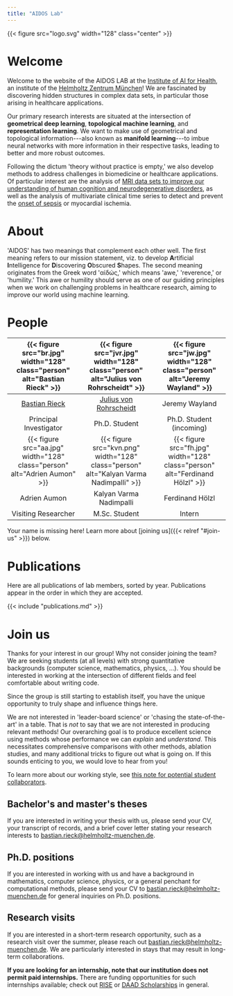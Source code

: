 ```yaml
---
title: "AIDOS Lab"
---
```


{{< figure src="logo.svg" width="128" class="center" >}}

# Welcome

Welcome to the website of the AIDOS LAB at the [Institute of AI for
Health](https://www.helmholtz-muenchen.de/aih), an institute of the
[Helmholtz Zentrum München](https://www.helmholtz-muenchen.de)! We are fascinated by
discovering hidden structures in complex data sets, in particular those
arising in healthcare applications.

Our primary research interests are situated at the intersection of
**geometrical deep learning**, **topological machine learning**, and
**representation learning**. We want to make use of geometrical and
topological information---also known as **manifold learning**---to imbue
neural networks with more information in their respective tasks, leading
to better and more robust outcomes.

Following the dictum 'theory without practice is empty,' we also
develop methods to address challenges in biomedicine or healthcare
applications. Of particular interest are the analysis of [MRI data sets
to improve our understanding of human cognition and neurodegenerative
disorders](https://papers.nips.cc/paper/2020/hash/4d771504ddcd28037b4199740df767e6-Abstract.html),
as well as the analysis of multivariate clinical time series to detect and prevent the [onset of sepsis](https://arxiv.org/abs/2107.05230) or myocardial ischemia.

# About

'AIDOS' has two meanings that complement each other well.  The first
meaning refers to our mission statement, viz. to develop **A**rtificial
**I**ntelligence for **D**iscovering **O**bscured **S**hapes.  The
second meaning originates from the Greek word 'αἰδώς,' which means
'awe,' 'reverence,' or 'humility.' This awe or humility should serve as
one of our guiding principles when we work on challenging problems in
healthcare research, aiming to improve our world using machine
learning. 

# People

| {{< figure src="br.jpg" width="128" class="person" alt="Bastian Rieck" >}} | {{< figure src="jvr.jpg" width="128" class="person" alt="Julius von Rohrscheidt" >}}   | {{< figure src="jw.jpg" width="128" class="person" alt="Jeremy Wayland" >}}   |
|:--------------------------------------------------------------------------:|:--------------------------------------------------------------------------------------:|:--------------------------------------------------------------------------------------:|
| [Bastian Rieck](https://bastian.rieck.me)                                  | [Julius von Rohrscheidt](https://rohrscheidt.com/)                                     | Jeremy Wayland                                                                              |
|  Principal Investigator                                                    | Ph.D. Student                                                                          | Ph.D. Student (incoming)                                                                    |
| {{< figure src="aa.jpg" width="128" class="person" alt="Adrien Aumon" >}}  | {{< figure src="kvn.png" width="128" class="person" alt="Kalyan Varma Nadimpalli" >}}  | {{< figure src="fh.jpg" width="128" class="person" alt="Ferdinand Hölzl" >}}                 |
| Adrien Aumon                                                               | Kalyan Varma Nadimpalli                                                                | Ferdinand Hölzl                                                                             |
| Visiting Researcher                                                        | M.Sc. Student                                                                          | Intern                                                                                      |



Your name is missing here! Learn more about [joining us]({{< relref "#join-us" >}})
below.

# Publications

Here are all publications of lab members, sorted by year. Publications
appear in the order in which they are accepted.

{{< include "publications.md" >}}

# Join us

Thanks for your interest in our group! Why not consider joining the
team? We are seeking students&nbsp;(at all levels) with strong
quantitative backgrounds&nbsp;(computer science, mathematics, physics,
...). You should be interested in working at the intersection of
different fields and feel comfortable about writing code.

Since the group is still starting to establish itself, you have the
unique opportunity to truly shape and influence things here.

We are not interested in 'leader-board science' or 'chasing the
state-of-the-art' in a table. That is *not* to say that we are not
interested in producing relevant methods! Our overarching goal is to
produce excellent science using methods whose performance we can
*explain* and *understand*. This necessitates comprehensive comparisons
with other methods, ablation studies, and many additional tricks to
figure out what is going on. If this sounds enticing to you, we would
love to hear from you!

To learn more about our working style, see [this note for potential
student collaborators](https://bastian.rieck.me/collaborations).

## Bachelor's and master's theses

If you are interested in writing your thesis with us, please send
your CV, your transcript of records, and a brief cover letter stating
your research interests to bastian.rieck@helmholtz-muenchen.de.

## Ph.D. positions

If you are interested in working with us and have a background in
mathematics, computer science, physics, or a general penchant for
computational methods, please send your CV to
bastian.rieck@helmholtz-muenchen.de for general inquiries on Ph.D.
positions.

## Research visits

If you are interested in a short-term research opportunity, such as
a research visit over the summer, please reach out
bastian.rieck@helmholtz-muenchen.de. We are particularly interested in
stays that may result in long-term collaborations.

**If you are looking for an internship, note that our institution
does not permit paid internships.** There are funding opportunities for
such internships available; check out [RISE](https://www.daad.de/rise/en/rise-germany/find-an-internship/)
or [DAAD Scholarships](https://www.daad.de/en/study-and-research-in-germany/scholarships/) in general.
